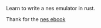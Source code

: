 Learn to write a nes emulator in rust. 


Thank for the [nes ebook](https://bugzmanov.github.io/nes_ebook/chapter_1.html)